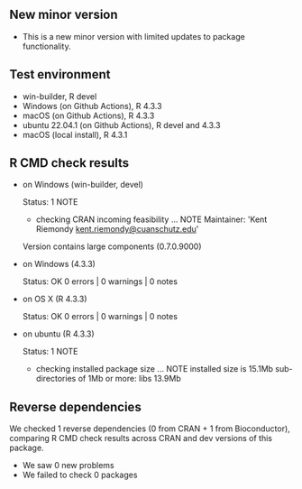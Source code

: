 ## New minor version

* This is a new minor version with limited updates to package functionality.

## Test environment

* win-builder, R devel
* Windows (on Github Actions), R 4.3.3
* macOS (on Github Actions),  R 4.3.3
* ubuntu 22.04.1 (on Github Actions), R devel and 4.3.3
* macOS (local install), R 4.3.1

## R CMD check results

* on Windows (win-builder, devel)

  Status: 1 NOTE
  * checking CRAN incoming feasibility ... NOTE
  Maintainer: 'Kent Riemondy <kent.riemondy@cuanschutz.edu>'

  Version contains large components (0.7.0.9000)

* on Windows (4.3.3)
  
  Status: OK
  0 errors | 0 warnings | 0 notes
   
* on OS X (R 4.3.3)

  Status: OK
  0 errors | 0 warnings | 0 notes

* on ubuntu (R 4.3.3)

  Status: 1 NOTE
  * checking installed package size ... NOTE
  installed size is 15.1Mb
  sub-directories of 1Mb or more:
    libs  13.9Mb
    
## Reverse dependencies

We checked 1 reverse dependencies (0 from CRAN + 1 from Bioconductor), comparing R CMD check results across CRAN and dev versions of this package.

 * We saw 0 new problems
 * We failed to check 0 packages

